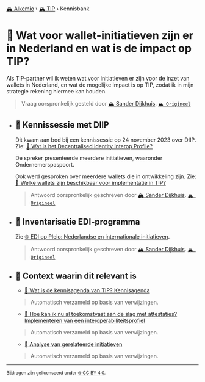 [🏔️ Alkemio](https://welcome.alkem.io/) › [🏔️ TIP](https://alkem.io/tip/dashboard) › Kennisbank
# 📄 Wat voor wallet-initiatieven zijn er in Nederland en wat is de impact op TIP?
Als TIP-partner wil ik weten wat voor initiatieven er zijn voor de inzet van wallets in Nederland, en wat de mogelijke impact is op TIP, zodat ik in mijn strategie rekening hiermee kan houden.
> Vraag oorspronkelijk gesteld door [🏔️ Sander Dijkhuis](https://alkem.io/user/sander-dijkhuis-3912). [`🏔️ Origineel`](https://alkem.io/tip/collaboration/watvoorwallet-init-2068)

- ## <a id="kennissessiemetdii-5708"></a> 📌 Kennissessie met DIIP
  Dit kwam aan bod bij een kennissessie op 24 november 2023 over DIIP. Zie: [📄 Wat is het Decentralised Identity Interop Profile?](watishetdecentral-4831.md)
  
  De spreker presenteerde meerdere initiatieven, waaronder Ondernemerspaspoort.
  
  Ook werd gesproken over meerdere wallets die in ontwikkeling zijn. Zie: [📄 Welke wallets zijn beschikbaar voor implementatie in TIP?](welkewalletszijnb-9243.md)

  
  > Antwoord oorspronkelijk geschreven door [🏔️ Sander Dijkhuis](https://alkem.io/tip/collaboration/watvoorwallet-init-2068/posts/kennissessiemetdii-5708). [`🏔️ Origineel`](https://alkem.io/tip/collaboration/watvoorwallet-init-2068/posts/kennissessiemetdii-5708)

- ## <a id="inventarisatieedi-p-8431"></a> 📌 Inventarisatie EDI-programma
  Zie [🌐 EDI op Pleio: Nederlandse en internationale initiatieven](https://edi.pleio.nl/groups/view/b3d6dbc0-959c-4c07-9048-14fb9f736bcd/programma-edi-algemeen/wiki/view/b6756790-7975-4f1f-a8a4-fb3ed62a4856/nederlandse-en-europese-initiatieven).

  
  > Antwoord oorspronkelijk geschreven door [🏔️ Sander Dijkhuis](https://alkem.io/tip/collaboration/watvoorwallet-init-2068/posts/inventarisatieedi-p-8431). [`🏔️ Origineel`](https://alkem.io/tip/collaboration/watvoorwallet-init-2068/posts/inventarisatieedi-p-8431)

- ## 📌 Context waarin dit relevant is
  - [📌 Wat is de kennisagenda van TIP? Kennisagenda](watisdekennisagen-9941.md#kennisagenda-5711)
  >Automatisch verzameld op basis van verwijzingen.
  - [📌 Hoe kan ik nu al toekomstvast aan de slag met attestaties? Implementeren van een interoperabiliteitsprofiel](hoekaniknualtoe-5296.md#implementerenvanee-1722)
  >Automatisch verzameld op basis van verwijzingen.
  - [📄 Analyse van gerelateerde initiatieven](overzichtvanreleva-7668.md)
  >Automatisch verzameld op basis van verwijzingen.
* * *
<small>Bijdragen zijn gelicenseerd onder [🌐 CC BY 4.0](https://creativecommons.org/licenses/by/4.0/deed.nl).</small>
